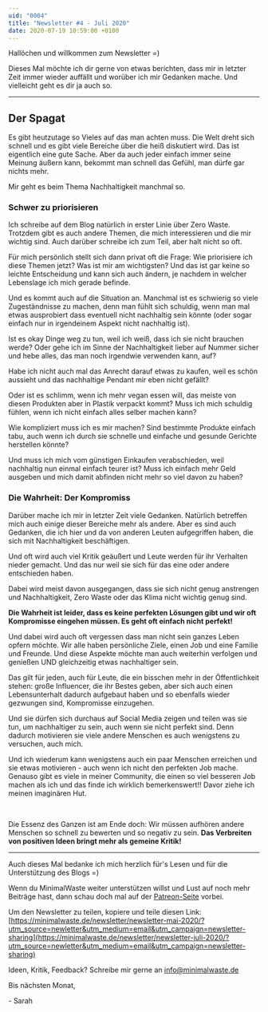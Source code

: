```yaml
---
uid: "0004"
title: "Newsletter #4 - Juli 2020"
date: 2020-07-19 10:59:00 +0100
---
```

Hallöchen und willkommen zum Newsletter =)

Dieses Mal möchte ich dir gerne von etwas berichten, dass mir in letzter Zeit immer wieder auffällt und worüber ich mir Gedanken mache. Und vielleicht geht es dir ja auch so.

---

## Der Spagat

Es gibt heutzutage so Vieles auf das man achten muss. Die Welt dreht sich schnell und es gibt viele Bereiche über die heiß diskutiert wird. Das ist eigentlich eine gute Sache. Aber da auch jeder einfach immer seine Meinung äußern kann, bekommt man schnell das Gefühl, man dürfe gar nichts mehr.

Mir geht es beim Thema Nachhaltigkeit manchmal so.

### Schwer zu priorisieren

Ich schreibe auf dem Blog natürlich in erster Linie über Zero Waste. Trotzdem gibt es auch andere Themen, die mich interessieren und die mir wichtig sind. Auch darüber schreibe ich zum Teil, aber halt nicht so oft.

Für mich persönlich stellt sich dann privat oft die Frage: Wie priorisiere ich diese Themen jetzt? Was ist mir am wichtigsten? Und das ist gar keine so leichte Entscheidung und kann sich auch ändern, je nachdem in welcher Lebenslage ich mich gerade befinde.

Und es kommt auch auf die Situation an. Manchmal ist es schwierig so viele Zugeständnisse zu machen, denn man fühlt sich schuldig, wenn man mal etwas ausprobiert dass eventuell nicht nachhaltig sein könnte (oder sogar einfach nur in irgendeinem Aspekt nicht nachhaltig ist).

Ist es okay Dinge weg zu tun, weil ich weiß, dass ich sie nicht brauchen werde? Oder gehe ich im Sinne der Nachhaltigkeit lieber auf Nummer sicher und hebe alles, das man noch irgendwie verwenden kann, auf?

Habe ich nicht auch mal das Anrecht darauf etwas zu kaufen, weil es schön aussieht und das nachhaltige Pendant mir eben nicht gefällt?

Oder ist es schlimm, wenn ich mehr vegan essen will, das meiste von diesen Produkten aber in Plastik verpackt kommt? Muss ich mich schuldig fühlen, wenn ich nicht einfach alles selber machen kann?

Wie kompliziert muss ich es mir machen? Sind bestimmte Produkte einfach tabu, auch wenn ich durch sie schnelle und einfache und gesunde Gerichte herstellen könnte?

Und muss ich mich vom günstigen Einkaufen verabschieden, weil nachhaltig nun einmal einfach teurer ist? Muss ich einfach mehr Geld ausgeben und mich damit abfinden nicht mehr so viel davon zu haben?

### Die Wahrheit: Der Kompromiss

Darüber mache ich mir in letzter Zeit viele Gedanken. Natürlich betreffen mich auch einige dieser Bereiche mehr als andere. Aber es sind auch Gedanken, die ich hier und da von anderen Leuten aufgegriffen haben, die sich mit Nachhaltigkeit beschäftigen.

Und oft wird auch viel Kritik geäußert und Leute werden für ihr Verhalten nieder gemacht. Und das nur weil sie sich für das eine oder andere entschieden haben.

Dabei wird meist davon ausgegangen, dass sie sich nicht genug anstrengen und Nachhaltigkeit, Zero Waste oder das Klima nicht wichtig genug sind.

**Die Wahrheit ist leider, dass es keine perfekten Lösungen gibt und wir oft Kompromisse eingehen müssen. Es geht oft einfach nicht perfekt!**

Und dabei wird auch oft vergessen dass man nicht sein ganzes Leben opfern möchte. Wir alle haben persönliche Ziele, einen Job und eine Familie und Freunde. Und diese Aspekte möchte man auch weiterhin verfolgen und genießen UND gleichzeitig etwas nachhaltiger sein.

Das gilt für jeden, auch für Leute, die ein bisschen mehr in der Öffentlichkeit stehen: große Influencer, die ihr Bestes geben, aber sich auch einen Lebensunterhalt dadurch aufgebaut haben und so ebenfalls wieder gezwungen sind, Kompromisse einzugehen.

Und sie dürfen sich durchaus auf Social Media zeigen und teilen was sie tun, um nachhaltiger zu sein, auch wenn sie nicht perfekt sind. Denn dadurch motivieren sie viele andere Menschen es auch wenigstens zu versuchen, auch mich.

Und ich wiederum kann wenigstens auch ein paar Menschen erreichen und sie etwas motivieren - auch wenn ich nicht den perfekten Job mache. Genauso gibt es viele in meiner Community, die einen so viel besseren Job machen als ich und das finde ich wirklich bemerkenswert!! Davor ziehe ich meinen imaginären Hut.

&nbsp;

Die Essenz des Ganzen ist am Ende doch: Wir müssen aufhören andere Menschen so schnell zu bewerten und so negativ zu sein. **Das Verbreiten von positiven Ideen bringt mehr als gemeine Kritik!**

---

Auch dieses Mal bedanke ich mich herzlich für's Lesen und für die Unterstützung des Blogs =)

Wenn du MinimalWaste weiter unterstützen willst und Lust auf noch mehr Beiträge hast, dann schau doch mal auf der [Patreon-Seite](https://www.patreon.com/minimalwaste?fan_landing=true) vorbei.

Um den Newsletter zu teilen, kopiere und teile diesen Link: [https://minimalwaste.de/newsletter/newsletter-mai-2020/?utm_source=newletter&utm_medium=email&utm_campaign=newsletter-sharing](https://minimalwaste.de/newsletter/newsletter-juli-2020/?utm_source=newletter&utm_medium=email&utm_campaign=newsletter-sharing)

Ideen, Kritik, Feedback? Schreibe mir gerne an [info@minimalwaste.de](mailto:info@minimalwaste.de)

Bis nächsten Monat,

\- Sarah
